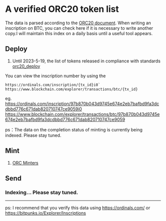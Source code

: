 # A verified ORC20 token list

The data is parsed according to the [ORC20 document](https://docs.orc20.org/operations). When writing an inscription on BTC, you can check here if it is necessary to write another copy.I will maintain this index on a daily basis until a useful tool appears.
## Deploy
1. Until 2023-5-19, the list of tokens released in compliance with standards [orc20_deploy](orc20_token_deploy.csv)

You can view the inscription number by using the 
```
https://ordinals.com/inscription/{tx_id}i0` 
https://www.blockchain.com/explorer/transactions/btc/{tx_id}
```

eg. https://ordinals.com/inscription/97b870b043d9745e674e2eb7bafbd9fa3dcdbbd776c671dab820710747ce9059i0 
https://www.blockchain.com/explorer/transactions/btc/97b870b043d9745e674e2eb7bafbd9fa3dcdbbd776c671dab820710747ce9059

ps：The data on the completion status of minting is currently being indexed. Please stay tuned.

## Mint
1. [ORC Minters](orc20_orc_minters.csv)

## Send
  ###  Indexing... Please stay tuned.

---

ps: I recommend that you verify this data using  https://ordinals.com/  or https://bitpunks.io/Explorer/Inscriptions 



